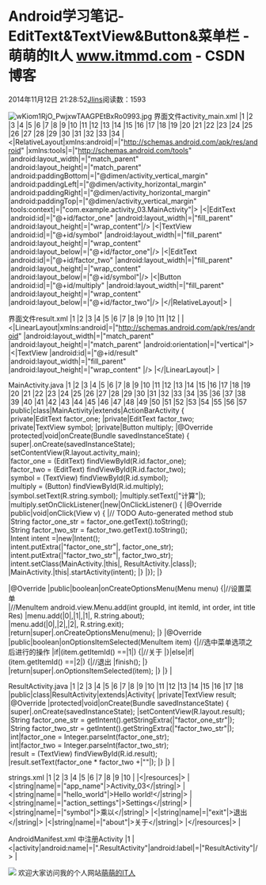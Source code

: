 
# Android学习笔记-EditText&TextView&Button&菜单栏 - 萌萌的It人 www.itmmd.com - CSDN博客


2014年11月12日 21:28:52[Jlins](https://me.csdn.net/dyllove98)阅读数：1593


![wKiom1RjO_PwjxwTAAGPEtBxRo0993.jpg](http://s3.51cto.com/wyfs02/M02/51/5A/wKiom1RjO_PwjxwTAAGPEtBxRo0993.jpg)
界面文件activity_main.xml
|1
|2
|3
|4
|5
|6
|7
|8
|9
|10
|11
|12
|13
|14
|15
|16
|17
|18
|19
|20
|21
|22
|23
|24
|25
|26
|27
|28
|29
|30
|31
|32
|33
|34
|<|RelativeLayout|xmlns:android|=|"http://schemas.android.com/apk/res/android"
|xmlns:tools|=|"http://schemas.android.com/tools"
|android:layout_width|=|"match_parent"
|android:layout_height|=|"match_parent"
|android:paddingBottom|=|"@dimen/activity_vertical_margin"
|android:paddingLeft|=|"@dimen/activity_horizontal_margin"
|android:paddingRight|=|"@dimen/activity_horizontal_margin"
|android:paddingTop|=|"@dimen/activity_vertical_margin"
|tools:context|=|"com.example.activity_03.MainActivity"|>
|<|EditText
|android:id|=|"@+id/factor_one"
|android:layout_width|=|"fill_parent"
|android:layout_height|=|"wrap_content"|/>
|<|TextView
|android:id|=|"@+id/symbol"
|android:layout_width|=|"fill_parent"
|android:layout_height|=|"wrap_content"
|android:layout_below|=|"@+id/factor_one"|/>
|<|EditText
|android:id|=|"@+id/factor_two"
|android:layout_width|=|"fill_parent"
|android:layout_height|=|"wrap_content"
|android:layout_below|=|"@+id/symbol"|/>
|<|Button
|android:id|=|"@+id/multiply"
|android:layout_width|=|"fill_parent"
|android:layout_height|=|"wrap_content"
|android:layout_below|=|"@+id/factor_two"|/>
|</|RelativeLayout|>
|

界面文件result.xml
|1
|2
|3
|4
|5
|6
|7
|8
|9
|10
|11
|12
|<?|xml|version|=|"1.0"|encoding|=|"utf-8"|?>
|<|LinearLayout|xmlns:android|=|"http://schemas.android.com/apk/res/android"
|android:layout_width|=|"match_parent"
|android:layout_height|=|"match_parent"
|android:orientation|=|"vertical"|>
|<|TextView
|android:id|=|"@+id/result"
|android:layout_width|=|"fill_parent"
|android:layout_height|=|"wrap_content"
|/>
|</|LinearLayout|>
|

MainActivity.java
|1
|2
|3
|4
|5
|6
|7
|8
|9
|10
|11
|12
|13
|14
|15
|16
|17
|18
|19
|20
|21
|22
|23
|24
|25
|26
|27
|28
|29
|30
|31
|32
|33
|34
|35
|36
|37
|38
|39
|40
|41
|42
|43
|44
|45
|46
|47
|48
|49
|50
|51
|52
|53
|54
|55
|56
|57
|public|class|MainActivity|extends|ActionBarActivity {
|private|EditText factor_one;
|private|EditText factor_two;
|private|TextView symbol;
|private|Button multiply;
|@Override
|protected|void|onCreate(Bundle savedInstanceState) {
|super|.onCreate(savedInstanceState);
|setContentView(R.layout.activity_main);
|factor_one = (EditText) findViewById(R.id.factor_one);
|factor_two = (EditText) findViewById(R.id.factor_two);
|symbol = (TextView) findViewById(R.id.symbol);
|multiply = (Button) findViewById(R.id.multiply);
|symbol.setText(R.string.symbol);
|multiply.setText(|"计算"|);
|multiply.setOnClickListener(|new|OnClickListener() {
|@Override
|public|void|onClick(View v) {
|// TODO Auto-generated method stub
|String factor_one_str = factor_one.getText().toString();
|String factor_two_str = factor_two.getText().toString();
|Intent intent =|new|Intent();
|intent.putExtra(|"factor_one_str"|, factor_one_str);
|intent.putExtra(|"factor_two_str"|, factor_two_str);
|intent.setClass(MainActivity.|this|, ResultActivity.|class|);
|MainActivity.|this|.startActivity(intent);
|}
|});
|}

|@Override
|public|boolean|onCreateOptionsMenu(Menu menu) {|//设置菜单
|//MenuItem android.view.Menu.add(int groupId, int itemId, int order, int titleRes)
|menu.add(|0|,|1|,|1|, R.string.about);
|menu.add(|0|,|2|,|2|, R.string.exit);
|return|super|.onCreateOptionsMenu(menu);
|}
|@Override
|public|boolean|onOptionsItemSelected(MenuItem item) {|//选中菜单选项之后进行的操作
|if|(item.getItemId() ==|1|) {|//关于
|}|else|if|(item.getItemId() ==|2|) {|//退出
|finish();
|}
|return|super|.onOptionsItemSelected(item);
|}
|}
|


ResultActivity.java
|1
|2
|3
|4
|5
|6
|7
|8
|9
|10
|11
|12
|13
|14
|15
|16
|17
|18
|public|class|ResultActivity|extends|Activity{
|private|TextView result;
|@Override
|protected|void|onCreate(Bundle savedInstanceState) {
|super|.onCreate(savedInstanceState);
|setContentView(R.layout.result);
|String factor_one_str = getIntent().getStringExtra(|"factor_one_str"|);
|String factor_two_str = getIntent().getStringExtra(|"factor_two_str"|);
|int|factor_one = Integer.parseInt(factor_one_str);
|int|factor_two = Integer.parseInt(factor_two_str);
|result = (TextView) findViewById(R.id.result);
|result.setText(factor_one * factor_two +|""|);
|}
|}
|

strings.xml
|1
|2
|3
|4
|5
|6
|7
|8
|9
|10
|<?|xml|version|=|"1.0"|encoding|=|"utf-8"|?>
|<|resources|>
|<|string|name|=|"app_name"|>Activity_03</|string|>
|<|string|name|=|"hello_world"|>Hello world!</|string|>
|<|string|name|=|"action_settings"|>Settings</|string|>
|<|string|name|=|"symbol"|>乘以</|string|>
|<|string|name|=|"exit"|>退出</|string|>
|<|string|name|=|"about"|>关于</|string|>
|</|resources|>
|

AndroidManifest.xml 中注册Activity
|1
|<|activity|android:name|=|".ResultActivity"|android:label|=|"ResultActivity"|/>
|

![](http://images.cnitblog.com/blog/437282/201411/041405283617635.gif)
欢迎大家访问我的个人网站[萌萌的IT人](http://www.itmmd.com)

